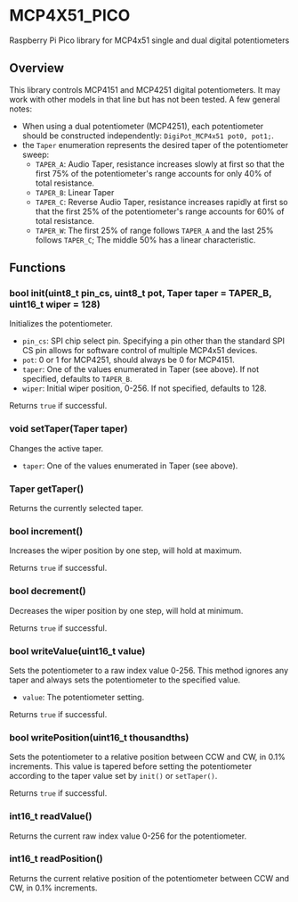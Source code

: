 # MCP4X51_PICO
 Raspberry Pi Pico library for MCP4x51 single and dual digital potentiometers
## Overview
 This library controls MCP4151 and MCP4251 digital potentiometers. It may work with other models in that line but has not been tested. A few general notes:
 - When using a dual potentiometer (MCP4251), each potentiometer should be constructed independently: `DigiPot_MCP4x51 pot0, pot1;`. 
 - the `Taper` enumeration represents the desired taper of the potentiometer sweep:
    - `TAPER_A`: Audio Taper, resistance increases slowly at first so that the first 75% of the potentiometer's range accounts for only 40% of total resistance.
    - `TAPER_B`: Linear Taper
    - `TAPER_C`: Reverse Audio Taper, resistance increases rapidly at first so that the first 25% of the potentiometer's range accounts for 60% of total resistance.
    - `TAPER_W`: The first 25% of range follows `TAPER_A` and the last 25% follows `TAPER_C`; The middle 50% has a linear characteristic.
## Functions
### bool init(uint8_t pin_cs, uint8_t pot, Taper taper = TAPER_B, uint16_t wiper = 128)
 Initializes the potentiometer. 
 - `pin_cs`: SPI chip select pin. Specifying a pin other than the standard SPI CS pin allows for software control of multiple MCP4x51 devices.
 - `pot`: 0 or 1 for MCP4251, should always be 0 for MCP4151.
 - `taper`: One of the values enumerated in Taper (see above). If not specified, defaults to `TAPER_B`.
 - `wiper`: Initial wiper position, 0-256. If not specified, defaults to 128.
 
 Returns `true` if successful.
### void setTaper(Taper taper)
 Changes the active taper.
 - `taper`: One of the values enumerated in Taper (see above).
### Taper getTaper()
 Returns the currently selected taper.
### bool increment()
 Increases the wiper position by one step, will hold at maximum.
 
 Returns `true` if successful.
### bool decrement()
 Decreases the wiper position by one step, will hold at minimum.
 
 Returns `true` if successful.
### bool writeValue(uint16_t value)
 Sets the potentiometer to a raw index value 0-256. This method ignores any taper and always sets the potentiometer to the specified value.
 - `value`: The potentiometer setting.
 
 Returns `true` if successful.
### bool writePosition(uint16_t thousandths)
 Sets the potentiometer to a relative position between CCW and CW, in 0.1% increments. This value is tapered before setting the potentiometer according to the taper value set by `init()` or `setTaper()`.
 
 Returns `true` if successful.
### int16_t readValue()
 Returns the current raw index value 0-256 for the potentiometer.
### int16_t readPosition()
 Returns the current relative position of the potentiometer between CCW and CW, in 0.1% increments.
